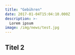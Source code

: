 ```yaml
---
title: "Gebühren"
date: 2017-01-04T15:04:10.000Z
description: >-
  Lorem ipsum
image: /img/news/test.jpg
---
```


## Titel 2